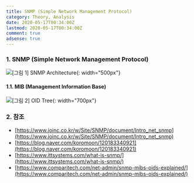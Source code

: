 ```yaml
---
title: SNMP (Simple Network Management Protocol)
category: Theory, Analysis
date: 2020-05-17T00:34:00Z
lastmod: 2020-05-17T00:34:00Z
comment: true
adsense: true
---
```


### 1. SNMP (Simple Network Management Protocol)

![[그림 1] SNMP Architecture]({{site.baseurl}}/images/theory_analysis/SNMP/SNMP_Architecture.PNG){: width="500px"}

#### 1.1. MIB (Management Information Base)

![[그림 2] OID Tree]({{site.baseurl}}/images/theory_analysis/SNMP/OID_Tree.PNG){: width="700px"}

### 2. 참조

* [https://www.joinc.co.kr/w/Site/SNMP/document/Intro_net_snmp](https://www.joinc.co.kr/w/Site/SNMP/document/Intro_net_snmp)
* [https://blog.naver.com/koromoon/120183340921](https://blog.naver.com/koromoon/120183340921)
* [https://www.ittsystems.com/what-is-snmp/](https://www.ittsystems.com/what-is-snmp/)
* [https://www.comparitech.com/net-admin/snmp-mibs-oids-explained/](https://www.comparitech.com/net-admin/snmp-mibs-oids-explained/)